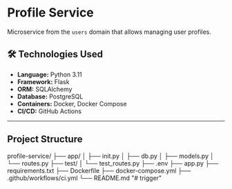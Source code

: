 # Profile Service

Microservice from the `users` domain that allows managing user profiles.

## 🛠 Technologies Used

- **Language:** Python 3.11
- **Framework:** Flask
- **ORM:** SQLAlchemy
- **Database:** PostgreSQL
- **Containers:** Docker, Docker Compose
- **CI/CD:** GitHub Actions

---

## Project Structure
profile-service/
├── app/
│ ├── init.py
│ ├── db.py
│ ├── models.py
│ └── routes.py
├── test/
│ └── test_routes.py
├── .env
├── app.py
├── requirements.txt
├── Dockerfile
├── docker-compose.yml
├── .github/workflows/ci.yml
└── README.md
"# trigger" 
